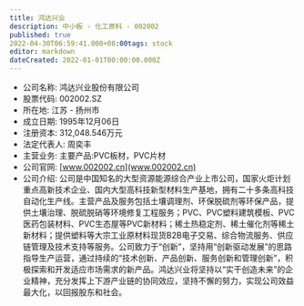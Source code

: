 ```yaml
---
title: 鸿达兴业
description: 中小板 - 化工原料 - 002002
published: true
2022-04-30T06:59:41.000+08:00tags: stock
editor: markdown
dateCreated: 2022-01-01T00:00:00.000Z
---
```


- 公司名称: 鸿达兴业股份有限公司
- 股票代码: 002002.SZ
- 所在地: 江苏 - 扬州市
- 成立日期: 1995年12月06日
- 注册资本: 312,048.546万元
- 法定代表人: 周奕丰
- 主营业务: 主要产品:PVC板材，PVC片材
- 公司官网: [www.002002.cn](www.002002.cn)
- 公司介绍: 公司是中国知名的大型资源能源综合产业上市公司，国家火炬计划重点高新技术企业、国内大型高科技新型材料生产基地，拥有二十多条高科技自动化生产线。主营产品及服务包括土壤调理剂、环保脱硫剂等环保产品，提供土壤治理、脱硫脱硝等环境修复工程服务；PVC、PVC塑料建筑模板、PVC医药包装材料、PVC生态屋等PVC新材料；稀土热稳定剂、稀土催化剂等稀土新材料；提供塑料等大宗工业原材料现货B2B电子交易、综合物流服务、供应链管理及技术支持等服务。公司致力于“创新”，坚持用“创新驱动发展”的思路指导生产运营，通过持续的“技术创新、产品创新、服务创新和管理创新”，积极探索和开发适应市场需求的新产品。鸿达兴业将坚持以“实干创造未来”的企业精神，充分发挥上下游产业链的协同效应，坚持不懈的努力，实现公司效益最大化，以回报股东和社会。


